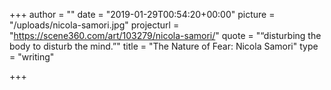 +++
author = ""
date = "2019-01-29T00:54:20+00:00"
picture = "/uploads/nicola-samori.jpg"
projecturl = "https://scene360.com/art/103279/nicola-samori/"
quote = "“disturbing the body to disturb the mind.”"
title = "The Nature of Fear: Nicola Samori"
type = "writing"

+++
